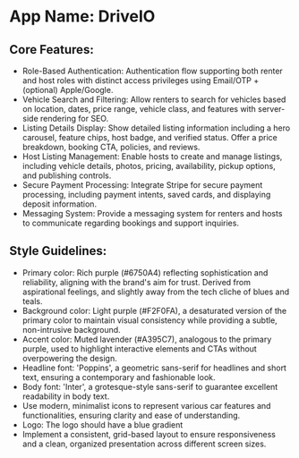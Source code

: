 # **App Name**: DriveIO

## Core Features:

- Role-Based Authentication: Authentication flow supporting both renter and host roles with distinct access privileges using Email/OTP + (optional) Apple/Google.
- Vehicle Search and Filtering: Allow renters to search for vehicles based on location, dates, price range, vehicle class, and features with server-side rendering for SEO.
- Listing Details Display: Show detailed listing information including a hero carousel, feature chips, host badge, and verified status. Offer a price breakdown, booking CTA, policies, and reviews.
- Host Listing Management: Enable hosts to create and manage listings, including vehicle details, photos, pricing, availability, pickup options, and publishing controls.
- Secure Payment Processing: Integrate Stripe for secure payment processing, including payment intents, saved cards, and displaying deposit information.
- Messaging System: Provide a messaging system for renters and hosts to communicate regarding bookings and support inquiries.

## Style Guidelines:

- Primary color: Rich purple (#6750A4) reflecting sophistication and reliability, aligning with the brand's aim for trust. Derived from aspirational feelings, and slightly away from the tech cliche of blues and teals.
- Background color: Light purple (#F2F0FA), a desaturated version of the primary color to maintain visual consistency while providing a subtle, non-intrusive background.
- Accent color: Muted lavender (#A395C7), analogous to the primary purple, used to highlight interactive elements and CTAs without overpowering the design.
- Headline font: 'Poppins', a geometric sans-serif for headlines and short text, ensuring a contemporary and fashionable look.
- Body font: 'Inter', a grotesque-style sans-serif to guarantee excellent readability in body text.
- Use modern, minimalist icons to represent various car features and functionalities, ensuring clarity and ease of understanding.
- Logo: The logo should have a blue gradient
- Implement a consistent, grid-based layout to ensure responsiveness and a clean, organized presentation across different screen sizes.